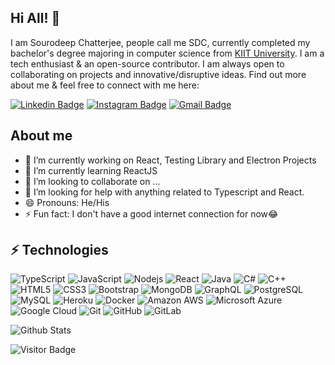 ## Hi All! :wave:	

I am Sourodeep Chatterjee, people call me SDC, currently completed my bachelor's degree majoring in computer science from [KIIT University](https://kiit.ac.in/). I am a tech enthusiast & an open-source contributor. I am always open to collaborating on projects and innovative/disruptive ideas. Find out more about me & feel free to connect with me here:

[![Linkedin Badge](https://img.shields.io/badge/-sdc224-blue?style=flat-square&logo=Linkedin&logoColor=white&link=https://www.linkedin.com/in/sourodeepchatterjee/)](https://www.linkedin.com/in/sourodeepchatterjee/)
[![Instagram Badge](https://img.shields.io/badge/-sdc224-purple?style=flat-square&logo=instagram&logoColor=white&link=https://www.instagram.com/sourodeepc/)](https://www.instagram.com/sourodeepc/)
[![Gmail Badge](https://img.shields.io/badge/-sourochatt224@gmail.com-c14438?style=flat-square&logo=Gmail&logoColor=white&link=mailto:sourochatt224@gmail.com)](mailto:sourochatt224@gmail.com)

## About me

- 🔭 I’m currently working on React, Testing Library and Electron Projects 
- 🌱 I’m currently learning ReactJS
- 👯 I’m looking to collaborate on ...
- 🤔 I’m looking for help with anything related to Typescript and React.
- 😄 Pronouns: He/His
- ⚡ Fun fact: I don't have a good internet connection for now😂

## ⚡ Technologies

![TypeScript](https://img.shields.io/badge/-TypeScript-007ACC?style=flat-square&logo=typescript)
![JavaScript](https://img.shields.io/badge/-JavaScript-black?style=flat-square&logo=javascript)
![Nodejs](https://img.shields.io/badge/-Nodejs-black?style=flat-square&logo=Node.js)
![React](https://img.shields.io/badge/-React-black?style=flat-square&logo=react)
![Java](https://img.shields.io/badge/-java-E34A86?style=flat-square&logo=java)
![C#](https://img.shields.io/badge/C%23-C%23-green)
![C++](https://img.shields.io/badge/-C++-00599C?style=flat-square&logo=c)
![HTML5](https://img.shields.io/badge/-HTML5-E34F26?style=flat-square&logo=html5&logoColor=white)
![CSS3](https://img.shields.io/badge/-CSS3-1572B6?style=flat-square&logo=css3)
![Bootstrap](https://img.shields.io/badge/-Bootstrap-563D7C?style=flat-square&logo=bootstrap)
![MongoDB](https://img.shields.io/badge/-MongoDB-black?style=flat-square&logo=mongodb)
![GraphQL](https://img.shields.io/badge/-GraphQL-E10098?style=flat-square&logo=graphql)
![PostgreSQL](https://img.shields.io/badge/-PostgreSQL-336791?style=flat-square&logo=postgresql)
![MySQL](https://img.shields.io/badge/-MySQL-black?style=flat-square&logo=mysql)
![Heroku](https://img.shields.io/badge/-Heroku-430098?style=flat-square&logo=heroku)
![Docker](https://img.shields.io/badge/-Docker-black?style=flat-square&logo=docker)
![Amazon AWS](https://img.shields.io/badge/Amazon%20AWS-232F3E?style=flat-square&logo=amazon-aws)
![Microsoft Azure](https://img.shields.io/badge/Microsoft%20Azure-232F7E?style=flat-square&logo=microsoft-azure)
![Google Cloud](https://img.shields.io/badge/Google%20Cloud-black?style=flat-square&logo=google-cloud)
![Git](https://img.shields.io/badge/-Git-black?style=flat-square&logo=git)
![GitHub](https://img.shields.io/badge/-GitHub-181717?style=flat-square&logo=github)
![GitLab](https://img.shields.io/badge/-GitLab-FCA121?style=flat-square&logo=gitlab)

![Github Stats](https://github-readme-stats.vercel.app/api?username=sdc224&show_icons=true)

![Visitor Badge](https://visitor-badge.laobi.icu/badge?page_id=sdc224.sdc224)
